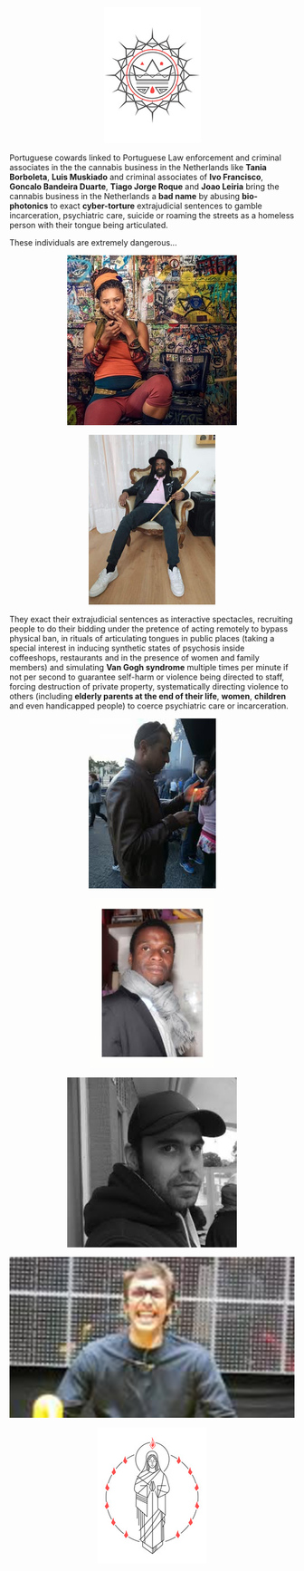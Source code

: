 <p align="center" width="100%"><img src="https://raw.githubusercontent.com/strikles/atac-data/main/messages/assets/img/jesus/jesus_king.png"></p>


Portuguese cowards linked to Portuguese Law enforcement and criminal associates in the the cannabis business in the Netherlands like **Tania Borboleta**, **Luis Muskiado** and criminal associates of **Ivo Francisco**, **Goncalo Bandeira Duarte**, **Tiago Jorge Roque** and **Joao Leiria** bring the cannabis business in the Netherlands a **bad name** by abusing **bio-photonics** to exact **cyber-torture** extrajudicial sentences to gamble incarceration, psychiatric care, suicide or roaming the streets as a homeless person with their tongue being articulated.

These individuals are extremely dangerous...

<p align="center" width="100%"><img src="https://raw.githubusercontent.com/strikles/atac-data/main/messages/assets/img/others/tania.png"></p>

<p align="center" width="100%"><img src="https://raw.githubusercontent.com/strikles/atac-data/main/messages/assets/img/others/muskiado.png"></p>


They exact their extrajudicial sentences as interactive spectacles, recruiting people to do their bidding under the pretence of acting remotely to bypass physical ban, in rituals of articulating tongues in public places (taking a special interest in inducing synthetic states of psychosis inside coffeeshops, restaurants and in the presence of women and family members) and simulating **Van Gogh syndrome** multiple times per minute if not per second to guarantee self-harm or violence being directed to staff, forcing destruction of private property, systematically directing violence to others (including **elderly parents at the end of their life**, **women**, **children** and even handicapped people) to coerce psychiatric care or incarceration.

<p align="center" width="100%"><img src="https://raw.githubusercontent.com/strikles/atac-data/main/messages/assets/img/tapada_do_mocho/goncalo_duarte.png"></p>

<p align="center" width="100%"><img src="https://raw.githubusercontent.com/strikles/atac-data/main/messages/assets/img/tapada_do_mocho/mazivo.png"></p>

<p align="center" width="100%"><img src="https://raw.githubusercontent.com/strikles/atac-data/main/messages/assets/img/tapada_do_mocho/tiago_roque.png"></p>

<p align="center" width="100%"><img src="https://raw.githubusercontent.com/strikles/atac-data/main/messages/assets/img/tapada_do_mocho/joao_leiria.png"></p>

<p align="center" width="100%"><img src="https://raw.githubusercontent.com/strikles/atac-data/main/messages/assets/img/jesus/mary.png"></p>
